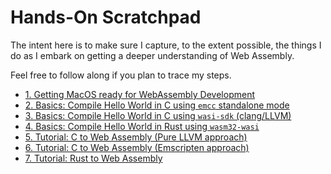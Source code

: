 # Hands-On Scratchpad

The intent here is to make sure I capture, to the extent possible, the things I do as I embark on getting a deeper understanding of Web Assembly.

Feel free to follow along if you plan to trace my steps.

- [1. Getting MacOS ready for WebAssembly Development](https://github.com/indrayam/wasm-hackathon/blob/main/nerd-notes/install-wasm-tools.md)
- [2. Basics: Compile Hello World in C using `emcc` standalone mode](https://github.com/indrayam/wasm-hackathon/blob/main/nerd-notes/hello-world-in-c-emcc.md)
- [3. Basics: Compile Hello World in C using `wasi-sdk` (clang/LLVM)](https://github.com/indrayam/wasm-hackathon/blob/main/nerd-notes/hello-world-in-c-wasi-sdk.md)
- [4. Basics: Compile Hello World in Rust using `wasm32-wasi`](https://github.com/indrayam/wasm-hackathon/blob/main/nerd-notes/hello-world-in-rust.md)
- [5. Tutorial: C to Web Assembly (Pure LLVM approach)](https://github.com/indrayam/wasm-hackathon/blob/main/nerd-notes/c-to-web-assembly-1.md)
- [6. Tutorial: C to Web Assembly (Emscripten approach)](https://github.com/indrayam/wasm-hackathon/blob/main/nerd-notes/c-to-web-assembly-2.md)
- [7. Tutorial: Rust to Web Assembly](https://github.com/indrayam/wasm-hackathon/blob/main/nerd-notes/rust-to-web-assembly.md)
